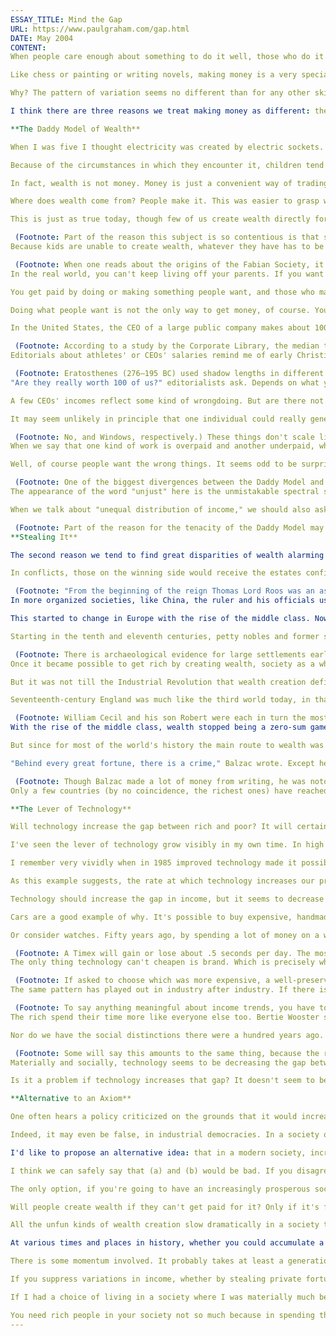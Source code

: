 ```yaml
---
ESSAY_TITLE: Mind the Gap
URL: https://www.paulgraham.com/gap.html
DATE: May 2004
CONTENT:
When people care enough about something to do it well, those who do it best tend to be far better than everyone else. There's a huge gap between Leonardo and second-rate contemporaries like Borgognone. You see the same gap between Raymond Chandler and the average writer of detective novels. A top-ranked professional chess player could play ten thousand games against an ordinary club player without losing once.

Like chess or painting or writing novels, making money is a very specialized skill. But for some reason we treat this skill differently. No one complains when a few people surpass all the rest at playing chess or writing novels, but when a few people make more money than the rest, we get editorials saying this is wrong.

Why? The pattern of variation seems no different than for any other skill. What causes people to react so strongly when the skill is making money?

I think there are three reasons we treat making money as different: the misleading model of wealth we learn as children; the disreputable way in which, till recently, most fortunes were accumulated; and the worry that great variations in income are somehow bad for society. As far as I can tell, the first is mistaken, the second outdated, and the third empirically false. Could it be that, in a modern democracy, variation in income is actually a sign of health?

**The Daddy Model of Wealth**

When I was five I thought electricity was created by electric sockets. I didn't realize there were power plants out there generating it. Likewise, it doesn't occur to most kids that wealth is something that has to be generated. It seems to be something that flows from parents.

Because of the circumstances in which they encounter it, children tend to misunderstand wealth. They confuse it with money. They think that there is a fixed amount of it. And they think of it as something that's distributed by authorities (and so should be distributed equally), rather than something that has to be created (and might be created unequally).

In fact, wealth is not money. Money is just a convenient way of trading one form of wealth for another. Wealth is the underlying stuff—the goods and services we buy. When you travel to a rich or poor country, you don't have to look at people's bank accounts to tell which kind you're in. You can _see_ wealth—in buildings and streets, in the clothes and the health of the people.

Where does wealth come from? People make it. This was easier to grasp when most people lived on farms, and made many of the things they wanted with their own hands. Then you could see in the house, the herds, and the granary the wealth that each family created. It was obvious then too that the wealth of the world was not a fixed quantity that had to be shared out, like slices of a pie. If you wanted more wealth, you could make it.

This is just as true today, though few of us create wealth directly for ourselves (except for a few vestigial domestic tasks). Mostly we create wealth for other people in exchange for money, which we then trade for the forms of wealth we want.

 (Footnote: Part of the reason this subject is so contentious is that some of those most vocal on the subject of wealth—university students, heirs, professors, politicians, and journalists—have the least experience creating it. (This phenomenon will be familiar to anyone who has overheard conversations about sports in a bar.) Students are mostly still on the parental dole, and have not stopped to think about where that money comes from. Heirs will be on the parental dole for life. Professors and politicians live within socialist eddies of the economy, at one remove from the creation of wealth, and are paid a flat rate regardless of how hard they work. And journalists as part of their professional code segregate themselves from the revenue-collecting half of the businesses they work for (the ad sales department). Many of these people never come face to face with the fact that the money they receive represents wealth—wealth that, except in the case of journalists, someone else created earlier. They live in a world in which income _is_ doled out by a central authority according to some abstract notion of fairness (or randomly, in the case of heirs), rather than given by other people in return for something they wanted, so it may seem to them unfair that things don't work the same in the rest of the economy. (Some professors do create a great deal of wealth for society. But the money they're paid isn't a _quid pro quo_. It's more in the nature of an investment.))
Because kids are unable to create wealth, whatever they have has to be given to them. And when wealth is something you're given, then of course it seems that it should be distributed equally.

 (Footnote: When one reads about the origins of the Fabian Society, it sounds like something cooked up by the high-minded Edwardian child-heroes of Edith Nesbit's _The Wouldbegoods_.) As in most families it is. The kids see to that. "Unfair," they cry, when one sibling gets more than another.
In the real world, you can't keep living off your parents. If you want something, you either have to make it, or do something of equivalent value for someone else, in order to get them to give you enough money to buy it. In the real world, wealth is (except for a few specialists like thieves and speculators) something you have to create, not something that's distributed by Daddy. And since the ability and desire to create it vary from person to person, it's not made equally.

You get paid by doing or making something people want, and those who make more money are often simply better at doing what people want. Top actors make a lot more money than B-list actors. The B-list actors might be almost as charismatic, but when people go to the theater and look at the list of movies playing, they want that extra oomph that the big stars have.

Doing what people want is not the only way to get money, of course. You could also rob banks, or solicit bribes, or establish a monopoly. Such tricks account for some variation in wealth, and indeed for some of the biggest individual fortunes, but they are not the root cause of variation in income. The root cause of variation in income, as Occam's Razor implies, is the same as the root cause of variation in every other human skill.

In the United States, the CEO of a large public company makes about 100 times as much as the average person.

 (Footnote: According to a study by the Corporate Library, the median total compensation, including salary, bonus, stock grants, and the exercise of stock options, of S&P 500 CEOs in 2002 was $3.65 million. According to _Sports Illustrated_, the average NBA player's salary during the 2002-03 season was $4.54 million, and the average major league baseball player's salary at the start of the 2003 season was $2.56 million. According to the Bureau of Labor Statistics, the mean annual wage in the US in 2002 was $35,560.) Basketball players make about 128 times as much, and baseball players 72 times as much. Editorials quote this kind of statistic with horror. But I have no trouble imagining that one person could be 100 times as productive as another. In ancient Rome the price of _slaves_ varied by a factor of 50 depending on their skills.  (Footnote: In the early empire the price of an ordinary adult slave seems to have been about 2,000 sestertii (e.g. Horace, _Sat._ ii.7.43). A servant girl cost 600 (Martial vi.66), while Columella (iii.3.8) says that a skilled vine-dresser was worth 8,000. A doctor, P. Decimus Eros Merula, paid 50,000 sestertii for his freedom (Dessau, _Inscriptiones_ 7812). Seneca (_Ep._ xxvii.7) reports that one Calvisius Sabinus paid 100,000 sestertii apiece for slaves learned in the Greek classics. Pliny (_Hist. Nat._ vii.39) says that the highest price paid for a slave up to his time was 700,000 sestertii, for the linguist (and presumably teacher) Daphnis, but that this had since been exceeded by actors buying their own freedom. Classical Athens saw a similar variation in prices. An ordinary laborer was worth about 125 to 150 drachmae. Xenophon (_Mem._ ii.5) mentions prices ranging from 50 to 6,000 drachmae (for the manager of a silver mine). For more on the economics of ancient slavery see: Jones, A. H. M., "Slavery in the Ancient World," _Economic History Review_, 2:9 (1956), 185-199, reprinted in Finley, M. I. (ed.), _Slavery in Classical Antiquity_, Heffer, 1964.) And that's without considering motivation, or the extra leverage in productivity that you can get from modern technology.
Editorials about athletes' or CEOs' salaries remind me of early Christian writers, arguing from first principles about whether the Earth was round, when they could just walk outside and check.

 (Footnote: Eratosthenes (276—195 BC) used shadow lengths in different cities to estimate the Earth's circumference. He was off by only about 2%.) How much someone's work is worth is not a policy question. It's something the market already determines.
"Are they really worth 100 of us?" editorialists ask. Depends on what you mean by worth. If you mean worth in the sense of what people will pay for their skills, the answer is yes, apparently.

A few CEOs' incomes reflect some kind of wrongdoing. But are there not others whose incomes really do reflect the wealth they generate? Steve Jobs saved a company that was in a terminal decline. And not merely in the way a turnaround specialist does, by cutting costs; he had to decide what Apple's next products should be. Few others could have done it. And regardless of the case with CEOs, it's hard to see how anyone could argue that the salaries of professional basketball players don't reflect supply and demand.

It may seem unlikely in principle that one individual could really generate so much more wealth than another. The key to this mystery is to revisit that question, are they really worth 100 of us? _Would_ a basketball team trade one of their players for 100 random people? What would Apple's next product look like if you replaced Steve Jobs with a committee of 100 random people?

 (Footnote: No, and Windows, respectively.) These things don't scale linearly. Perhaps the CEO or the professional athlete has only ten times (whatever that means) the skill and determination of an ordinary person. But it makes all the difference that it's concentrated in one individual.
When we say that one kind of work is overpaid and another underpaid, what are we really saying? In a free market, prices are determined by what buyers want. People like baseball more than poetry, so baseball players make more than poets. To say that a certain kind of work is underpaid is thus identical with saying that people want the wrong things.

Well, of course people want the wrong things. It seems odd to be surprised by that. And it seems even odder to say that it's _unjust_ that certain kinds of work are underpaid.

 (Footnote: One of the biggest divergences between the Daddy Model and reality is the valuation of hard work. In the Daddy Model, hard work is in itself deserving. In reality, wealth is measured by what one delivers, not how much effort it costs. If I paint someone's house, the owner shouldn't pay me extra for doing it with a toothbrush. It will seem to someone still implicitly operating on the Daddy Model that it is unfair when someone works hard and doesn't get paid much. To help clarify the matter, get rid of everyone else and put our worker on a desert island, hunting and gathering fruit. If he's bad at it he'll work very hard and not end up with much food. Is this unfair? Who is being unfair to him?) Then you're saying that it's unjust that people want the wrong things. It's lamentable that people prefer reality TV and corndogs to Shakespeare and steamed vegetables, but unjust? That seems like saying that blue is heavy, or that up is circular.
The appearance of the word "unjust" here is the unmistakable spectral signature of the Daddy Model. Why else would this idea occur in this odd context? Whereas if the speaker were still operating on the Daddy Model, and saw wealth as something that flowed from a common source and had to be shared out, rather than something generated by doing what other people wanted, this is exactly what you'd get on noticing that some people made much more than others.

When we talk about "unequal distribution of income," we should also ask, where does that income come from?

 (Footnote: Part of the reason for the tenacity of the Daddy Model may be the dual meaning of "distribution." When economists talk about "distribution of income," they mean statistical distribution. But when you use the phrase frequently, you can't help associating it with the other sense of the word (as in e.g. "distribution of alms"), and thereby subconsciously seeing wealth as something that flows from some central tap. The word "regressive" as applied to tax rates has a similar effect, at least on me; how can anything _regressive_ be good?) Who made the wealth it represents? Because to the extent that income varies simply according to how much wealth people create, the distribution may be unequal, but it's hardly unjust.
**Stealing It**

The second reason we tend to find great disparities of wealth alarming is that for most of human history the usual way to accumulate a fortune was to steal it: in pastoral societies by cattle raiding; in agricultural societies by appropriating others' estates in times of war, and taxing them in times of peace.

In conflicts, those on the winning side would receive the estates confiscated from the losers. In England in the 1060s, when William the Conqueror distributed the estates of the defeated Anglo-Saxon nobles to his followers, the conflict was military. By the 1530s, when Henry VIII distributed the estates of the monasteries to his followers, it was mostly political.

 (Footnote: "From the beginning of the reign Thomas Lord Roos was an assiduous courtier of the young Henry VIII and was soon to reap the rewards. In 1525 he was made a Knight of the Garter and given the Earldom of Rutland. In the thirties his support of the breach with Rome, his zeal in crushing the Pilgrimage of Grace, and his readiness to vote the death-penalty in the succession of spectacular treason trials that punctuated Henry's erratic matrimonial progress made him an obvious candidate for grants of monastic property." Stone, Lawrence, _Family and Fortune: Studies in Aristocratic Finance in the Sixteenth and Seventeenth Centuries_, Oxford University Press, 1973, p. 166.) But the principle was the same. Indeed, the same principle is at work now in Zimbabwe.
In more organized societies, like China, the ruler and his officials used taxation instead of confiscation. But here too we see the same principle: the way to get rich was not to create wealth, but to serve a ruler powerful enough to appropriate it.

This started to change in Europe with the rise of the middle class. Now we think of the middle class as people who are neither rich nor poor, but originally they were a distinct group. In a feudal society, there are just two classes: a warrior aristocracy, and the serfs who work their estates. The middle class were a new, third group who lived in towns and supported themselves by manufacturing and trade.

Starting in the tenth and eleventh centuries, petty nobles and former serfs banded together in towns that gradually became powerful enough to ignore the local feudal lords.

 (Footnote: There is archaeological evidence for large settlements earlier, but it's hard to say what was happening in them. Hodges, Richard and David Whitehouse, _Mohammed, Charlemagne and the Origins of Europe_, Cornell University Press, 1983.) Like serfs, the middle class made a living largely by creating wealth. (In port cities like Genoa and Pisa, they also engaged in piracy.) But unlike serfs they had an incentive to create a lot of it. Any wealth a serf created belonged to his master. There was not much point in making more than you could hide. Whereas the independence of the townsmen allowed them to keep whatever wealth they created.
Once it became possible to get rich by creating wealth, society as a whole started to get richer very rapidly. Nearly everything we have was created by the middle class. Indeed, the other two classes have effectively disappeared in industrial societies, and their names been given to either end of the middle class. (In the original sense of the word, Bill Gates is middle class.)

But it was not till the Industrial Revolution that wealth creation definitively replaced corruption as the best way to get rich. In England, at least, corruption only became unfashionable (and in fact only started to be called "corruption") when there started to be other, faster ways to get rich.

Seventeenth-century England was much like the third world today, in that government office was a recognized route to wealth. The great fortunes of that time still derived more from what we would now call corruption than from commerce.

 (Footnote: William Cecil and his son Robert were each in turn the most powerful minister of the crown, and both used their position to amass fortunes among the largest of their times. Robert in particular took bribery to the point of treason. "As Secretary of State and the leading advisor to King James on foreign policy, [he] was a special recipient of favour, being offered large bribes by the Dutch not to make peace with Spain, and large bribes by Spain to make peace." (Stone, _op. cit._, p. 17.)) By the nineteenth century that had changed. There continued to be bribes, as there still are everywhere, but politics had by then been left to men who were driven more by vanity than greed. Technology had made it possible to create wealth faster than you could steal it. The prototypical rich man of the nineteenth century was not a courtier but an industrialist.
With the rise of the middle class, wealth stopped being a zero-sum game. Jobs and Wozniak didn't have to make us poor to make themselves rich. Quite the opposite: they created things that made our lives materially richer. They had to, or we wouldn't have paid for them.

But since for most of the world's history the main route to wealth was to steal it, we tend to be suspicious of rich people. Idealistic undergraduates find their unconsciously preserved child's model of wealth confirmed by eminent writers of the past. It is a case of the mistaken meeting the outdated.

"Behind every great fortune, there is a crime," Balzac wrote. Except he didn't. What he actually said was that a great fortune with no apparent cause was probably due to a crime well enough executed that it had been forgotten. If we were talking about Europe in 1000, or most of the third world today, the standard misquotation would be spot on. But Balzac lived in nineteenth-century France, where the Industrial Revolution was well advanced. He knew you could make a fortune without stealing it. After all, he did himself, as a popular novelist.

 (Footnote: Though Balzac made a lot of money from writing, he was notoriously improvident and was troubled by debts all his life.)
Only a few countries (by no coincidence, the richest ones) have reached this stage. In most, corruption still has the upper hand. In most, the fastest way to get wealth is by stealing it. And so when we see increasing differences in income in a rich country, there is a tendency to worry that it's sliding back toward becoming another Venezuela. I think the opposite is happening. I think you're seeing a country a full step ahead of Venezuela.

**The Lever of Technology**

Will technology increase the gap between rich and poor? It will certainly increase the gap between the productive and the unproductive. That's the whole point of technology. With a tractor an energetic farmer could plow six times as much land in a day as he could with a team of horses. But only if he mastered a new kind of farming.

I've seen the lever of technology grow visibly in my own time. In high school I made money by mowing lawns and scooping ice cream at Baskin-Robbins. This was the only kind of work available at the time. Now high school kids could write software or design web sites. But only some of them will; the rest will still be scooping ice cream.

I remember very vividly when in 1985 improved technology made it possible for me to buy a computer of my own. Within months I was using it to make money as a freelance programmer. A few years before, I couldn't have done this. A few years before, there was no such _thing_ as a freelance programmer. But Apple created wealth, in the form of powerful, inexpensive computers, and programmers immediately set to work using it to create more.

As this example suggests, the rate at which technology increases our productive capacity is probably exponential, rather than linear. So we should expect to see ever-increasing variation in individual productivity as time goes on. Will that increase the gap between rich and the poor? Depends which gap you mean.

Technology should increase the gap in income, but it seems to decrease other gaps. A hundred years ago, the rich led a different _kind_ of life from ordinary people. They lived in houses full of servants, wore elaborately uncomfortable clothes, and travelled about in carriages drawn by teams of horses which themselves required their own houses and servants. Now, thanks to technology, the rich live more like the average person.

Cars are a good example of why. It's possible to buy expensive, handmade cars that cost hundreds of thousands of dollars. But there is not much point. Companies make more money by building a large number of ordinary cars than a small number of expensive ones. So a company making a mass-produced car can afford to spend a lot more on its design. If you buy a custom-made car, something will always be breaking. The only point of buying one now is to advertise that you can.

Or consider watches. Fifty years ago, by spending a lot of money on a watch you could get better performance. When watches had mechanical movements, expensive watches kept better time. Not any more. Since the invention of the quartz movement, an ordinary Timex is more accurate than a Patek Philippe costing hundreds of thousands of dollars.

 (Footnote: A Timex will gain or lose about .5 seconds per day. The most accurate mechanical watch, the Patek Philippe 10 Day Tourbillon, is rated at -1.5 to +2 seconds. Its retail price is about $220,000.) Indeed, as with expensive cars, if you're determined to spend a lot of money on a watch, you have to put up with some inconvenience to do it: as well as keeping worse time, mechanical watches have to be wound.
The only thing technology can't cheapen is brand. Which is precisely why we hear ever more about it. Brand is the residue left as the substantive differences between rich and poor evaporate. But what label you have on your stuff is a much smaller matter than having it versus not having it. In 1900, if you kept a carriage, no one asked what year or brand it was. If you had one, you were rich. And if you weren't rich, you took the omnibus or walked. Now even the poorest Americans drive cars, and it is only because we're so well trained by advertising that we can even recognize the especially expensive ones.

 (Footnote: If asked to choose which was more expensive, a well-preserved 1989 Lincoln Town Car ten-passenger limousine ($5,000) or a 2004 Mercedes S600 sedan ($122,000), the average Edwardian might well guess wrong.)
The same pattern has played out in industry after industry. If there is enough demand for something, technology will make it cheap enough to sell in large volumes, and the mass-produced versions will be, if not better, at least more convenient.

 (Footnote: To say anything meaningful about income trends, you have to talk about real income, or income as measured in what it can buy. But the usual way of calculating real income ignores much of the growth in wealth over time, because it depends on a consumer price index created by bolting end to end a series of numbers that are only locally accurate, and that don't include the prices of new inventions until they become so common that their prices stabilize. So while we might think it was very much better to live in a world with antibiotics or air travel or an electric power grid than without, real income statistics calculated in the usual way will prove to us that we are only slightly richer for having these things. Another approach would be to ask, if you were going back to the year x in a time machine, how much would you have to spend on trade goods to make your fortune? For example, if you were going back to 1970 it would certainly be less than $500, because the processing power you can get for $500 today would have been worth at least $150 million in 1970. The function goes asymptotic fairly quickly, because for times over a hundred years or so you could get all you needed in present-day trash. In 1800 an empty plastic drink bottle with a screw top would have seemed a miracle of workmanship.) And there is nothing the rich like more than convenience. The rich people I know drive the same cars, wear the same clothes, have the same kind of furniture, and eat the same foods as my other friends. Their houses are in different neighborhoods, or if in the same neighborhood are different sizes, but within them life is similar. The houses are made using the same construction techniques and contain much the same objects. It's inconvenient to do something expensive and custom.
The rich spend their time more like everyone else too. Bertie Wooster seems long gone. Now, most people who are rich enough not to work do anyway. It's not just social pressure that makes them; idleness is lonely and demoralizing.

Nor do we have the social distinctions there were a hundred years ago. The novels and etiquette manuals of that period read now like descriptions of some strange tribal society. "With respect to the continuance of friendships..." hints _Mrs. Beeton's Book of Household Management_ (1880), "it may be found necessary, in some cases, for a mistress to relinquish, on assuming the responsibility of a household, many of those commenced in the earlier part of her life." A woman who married a rich man was expected to drop friends who didn't. You'd seem a barbarian if you behaved that way today. You'd also have a very boring life. People still tend to segregate themselves somewhat, but much more on the basis of education than wealth.

 (Footnote: Some will say this amounts to the same thing, because the rich have better opportunities for education. That's a valid point. It is still possible, to a degree, to buy your kids' way into top colleges by sending them to private schools that in effect hack the college admissions process. According to a 2002 report by the National Center for Education Statistics, about 1.7% of American kids attend private, non-sectarian schools. At Princeton, 36% of the class of 2007 came from such schools. (Interestingly, the number at Harvard is significantly lower, about 28%.) Obviously this is a huge loophole. It does at least seem to be closing, not widening. Perhaps the designers of admissions processes should take a lesson from the example of computer security, and instead of just assuming that their system can't be hacked, measure the degree to which it is.)
Materially and socially, technology seems to be decreasing the gap between the rich and the poor, not increasing it. If Lenin walked around the offices of a company like Yahoo or Intel or Cisco, he'd think communism had won. Everyone would be wearing the same clothes, have the same kind of office (or rather, cubicle) with the same furnishings, and address one another by their first names instead of by honorifics. Everything would seem exactly as he'd predicted, until he looked at their bank accounts. Oops.

Is it a problem if technology increases that gap? It doesn't seem to be so far. As it increases the gap in income, it seems to decrease most other gaps.

**Alternative to an Axiom**

One often hears a policy criticized on the grounds that it would increase the income gap between rich and poor. As if it were an axiom that this would be bad. It might be true that increased variation in income would be bad, but I don't see how we can say it's _axiomatic._

Indeed, it may even be false, in industrial democracies. In a society of serfs and warlords, certainly, variation in income is a sign of an underlying problem. But serfdom is not the only cause of variation in income. A 747 pilot doesn't make 40 times as much as a checkout clerk because he is a warlord who somehow holds her in thrall. His skills are simply much more valuable.

I'd like to propose an alternative idea: that in a modern society, increasing variation in income is a sign of health. Technology seems to increase the variation in productivity at faster than linear rates. If we don't see corresponding variation in income, there are three possible explanations: (a) that technical innovation has stopped, (b) that the people who would create the most wealth aren't doing it, or (c) that they aren't getting paid for it.

I think we can safely say that (a) and (b) would be bad. If you disagree, try living for a year using only the resources available to the average Frankish nobleman in 800, and report back to us. (I'll be generous and not send you back to the stone age.)

The only option, if you're going to have an increasingly prosperous society without increasing variation in income, seems to be (c), that people will create a lot of wealth without being paid for it. That Jobs and Wozniak, for example, will cheerfully work 20-hour days to produce the Apple computer for a society that allows them, after taxes, to keep just enough of their income to match what they would have made working 9 to 5 at a big company.

Will people create wealth if they can't get paid for it? Only if it's fun. People will write operating systems for free. But they won't install them, or take support calls, or train customers to use them. And at least 90% of the work that even the highest tech companies do is of this second, unedifying kind.

All the unfun kinds of wealth creation slow dramatically in a society that confiscates private fortunes. We can confirm this empirically. Suppose you hear a strange noise that you think may be due to a nearby fan. You turn the fan off, and the noise stops. You turn the fan back on, and the noise starts again. Off, quiet. On, noise. In the absence of other information, it would seem the noise is caused by the fan.

At various times and places in history, whether you could accumulate a fortune by creating wealth has been turned on and off. Northern Italy in 800, off (warlords would steal it). Northern Italy in 1100, on. Central France in 1100, off (still feudal). England in 1800, on. England in 1974, off (98% tax on investment income). United States in 1974, on. We've even had a twin study: West Germany, on; East Germany, off. In every case, the creation of wealth seems to appear and disappear like the noise of a fan as you switch on and off the prospect of keeping it.

There is some momentum involved. It probably takes at least a generation to turn people into East Germans (luckily for England). But if it were merely a fan we were studying, without all the extra baggage that comes from the controversial topic of wealth, no one would have any doubt that the fan was causing the noise.

If you suppress variations in income, whether by stealing private fortunes, as feudal rulers used to do, or by taxing them away, as some modern governments have done, the result always seems to be the same. Society as a whole ends up poorer.

If I had a choice of living in a society where I was materially much better off than I am now, but was among the poorest, or in one where I was the richest, but much worse off than I am now, I'd take the first option. If I had children, it would arguably be immoral not to. It's absolute poverty you want to avoid, not relative poverty. If, as the evidence so far implies, you have to have one or the other in your society, take relative poverty.

You need rich people in your society not so much because in spending their money they create jobs, but because of what they have to do to _get_ rich. I'm not talking about the trickle-down effect here. I'm not saying that if you let Henry Ford get rich, he'll hire you as a waiter at his next party. I'm saying that he'll make you a tractor to replace your horse.
---
```

